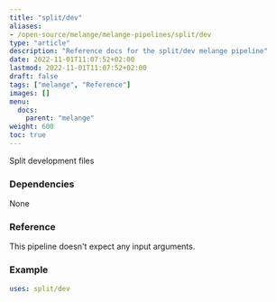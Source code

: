 ```yaml
---
title: "split/dev"
aliases:
- /open-source/melange/melange-pipelines/split/dev
type: "article"
description: "Reference docs for the split/dev melange pipeline"
date: 2022-11-01T11:07:52+02:00
lastmod: 2022-11-01T11:07:52+02:00
draft: false
tags: ["melange", "Reference"]
images: []
menu:
  docs:
    parent: "melange"
weight: 600
toc: true
---
```



Split development files

### Dependencies
None

### Reference
This pipeline doesn't expect any input arguments.

### Example
```yaml
uses: split/dev

```

